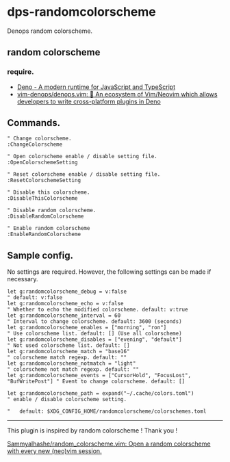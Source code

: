 # dps-randomcolorscheme

Denops random colorscheme.

## random colorscheme

### require.

- [Deno - A modern runtime for JavaScript and TypeScript](https://deno.land/)
- [vim-denops/denops.vim: 🐜 An ecosystem of Vim/Neovim which allows developers to write cross-platform plugins in Deno](https://github.com/vim-denops/denops.vim)

## Commands.

```vim
" Change colorscheme.
:ChangeColorscheme

" Open colorscheme enable / disable setting file.
:OpenColorschemeSetting

" Reset colorscheme enable / disable setting file.
:ResetColorschemeSetting

" Disable this colorscheme.
:DisableThisColorscheme

" Disable random colorscheme.
:DisableRandomColorscheme

" Enable random colorscheme
:EnableRandomColorscheme
```

## Sample config.

No settings are required. However, the following settings can be made if necessary.

```vim
let g:randomcolorscheme_debug = v:false                                      " default: v:false
let g:randomcolorscheme_echo = v:false                                       " Whether to echo the modified colorscheme. default: v:true
let g:randomcolorscheme_interval = 60                                        " Interval to change colorscheme. default: 3600 (seconds)
let g:randomcolorscheme_enables = ["morning", "ron"]                         " Use colorscheme list. default: [] (Use all colorscheme)
let g:randomcolorscheme_disables = ["evening", "default"]                    " Not used colorscheme list. default: []
let g:randomcolorscheme_match = "base16"                                     " colorscheme match regexp. default: ""
let g:randomcolorscheme_notmatch = "light"                                   " colorscheme not match regexp. default: ""
let g:randomcolorscheme_events = ["CursorHold", "FocusLost", "BufWritePost"] " Event to change colorscheme. default: []

let g:randomcolorscheme_path = expand("~/.cache/colors.toml")                " enable / disable colorscheme setting.
                                                                             "   default: $XDG_CONFIG_HOME/randomcolorscheme/colorschemes.toml
```

---

This plugin is inspired by random colorscheme ! Thank you !

[Sammyalhashe/random_colorscheme.vim: Open a random colorscheme with every new (neo)vim session.](https://github.com/Sammyalhashe/random_colorscheme.vim)


